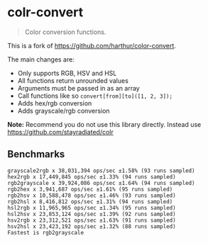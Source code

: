 colr-convert
============

> Color conversion functions.

This is a fork of https://github.com/harthur/color-convert.

The main changes are:

- Only supports RGB, HSV and HSL
- All functions return unrounded values
- Arguments must be passed in as an array
- Call functions like so `convert[from][to]([1, 2, 3]);`
- Adds hex/rgb conversion
- Adds grayscale/rgb conversion

**Note:** Recommend you do not use this library directly. Instead use
https://github.com/stayradiated/colr

## Benchmarks

```
grayscale2rgb x 38,031,394 ops/sec ±1.58% (93 runs sampled)
hex2rgb x 17,449,845 ops/sec ±1.33% (94 runs sampled)
rgb2grayscale x 39,924,086 ops/sec ±1.64% (94 runs sampled)
rgb2hex x 3,941,687 ops/sec ±1.61% (95 runs sampled)
rgb2hsv x 10,588,478 ops/sec ±1.46% (93 runs sampled)
rgb2hsl x 8,416,812 ops/sec ±1.31% (94 runs sampled)
hsl2rgb x 11,965,965 ops/sec ±1.34% (95 runs sampled)
hsl2hsv x 23,853,124 ops/sec ±1.39% (92 runs sampled)
hsv2rgb x 23,312,521 ops/sec ±1.63% (91 runs sampled)
hsv2hsl x 23,423,192 ops/sec ±1.32% (88 runs sampled)
Fastest is rgb2grayscale
```
